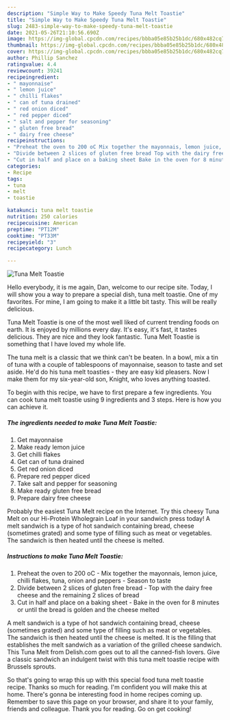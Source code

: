 ```yaml
---
description: "Simple Way to Make Speedy Tuna Melt Toastie"
title: "Simple Way to Make Speedy Tuna Melt Toastie"
slug: 2483-simple-way-to-make-speedy-tuna-melt-toastie
date: 2021-05-26T21:10:56.690Z
image: https://img-global.cpcdn.com/recipes/bbba05e85b25b1dc/680x482cq70/tuna-melt-toastie-recipe-main-photo.jpg
thumbnail: https://img-global.cpcdn.com/recipes/bbba05e85b25b1dc/680x482cq70/tuna-melt-toastie-recipe-main-photo.jpg
cover: https://img-global.cpcdn.com/recipes/bbba05e85b25b1dc/680x482cq70/tuna-melt-toastie-recipe-main-photo.jpg
author: Phillip Sanchez
ratingvalue: 4.4
reviewcount: 39241
recipeingredient:
- " mayonnaise"
- " lemon juice"
- " chilli flakes"
- " can of tuna drained"
- " red onion diced"
- " red pepper diced"
- " salt and pepper for seasoning"
- " gluten free bread"
- " dairy free cheese"
recipeinstructions:
- "Preheat the oven to 200 oC Mix together the mayonnais, lemon juice, chilli flakes, tuna, onion and peppers Season to taste"
- "Divide between 2 slices of gluten free bread Top with the dairy free cheese and the remaining 2 slices of bread"
- "Cut in half and place on a baking sheet Bake in the oven for 8 minutes or until the bread is golden and the cheese melted"
categories:
- Recipe
tags:
- tuna
- melt
- toastie

katakunci: tuna melt toastie 
nutrition: 250 calories
recipecuisine: American
preptime: "PT12M"
cooktime: "PT33M"
recipeyield: "3"
recipecategory: Lunch

---
```



![Tuna Melt Toastie](https://img-global.cpcdn.com/recipes/bbba05e85b25b1dc/680x482cq70/tuna-melt-toastie-recipe-main-photo.jpg)

Hello everybody, it is me again, Dan, welcome to our recipe site. Today, I will show you a way to prepare a special dish, tuna melt toastie. One of my favorites. For mine, I am going to make it a little bit tasty. This will be really delicious.

Tuna Melt Toastie is one of the most well liked of current trending foods on earth. It is enjoyed by millions every day. It's easy, it's fast, it tastes delicious. They are nice and they look fantastic. Tuna Melt Toastie is something that I have loved my whole life.

The tuna melt is a classic that we think can&#39;t be beaten. In a bowl, mix a tin of tuna with a couple of tablespoons of mayonnaise, season to taste and set aside. He&#39;d do his tuna melt toasties - they are easy kid pleasers. Now I make them for my six-year-old son, Knight, who loves anything toasted.


To begin with this recipe, we have to first prepare a few ingredients. You can cook tuna melt toastie using 9 ingredients and 3 steps. Here is how you can achieve it.

<!--inarticleads1-->

##### The ingredients needed to make Tuna Melt Toastie:

1. Get  mayonnaise
1. Make ready  lemon juice
1. Get  chilli flakes
1. Get  can of tuna drained
1. Get  red onion diced
1. Prepare  red pepper diced
1. Take  salt and pepper for seasoning
1. Make ready  gluten free bread
1. Prepare  dairy free cheese


Probably the easiest Tuna Melt recipe on the Internet. Try this cheesy Tuna Melt on our Hi-Protein Wholegrain Loaf in your sandwich press today! A melt sandwich is a type of hot sandwich containing bread, cheese (sometimes grated) and some type of filling such as meat or vegetables. The sandwich is then heated until the cheese is melted. 

<!--inarticleads2-->

##### Instructions to make Tuna Melt Toastie:

1. Preheat the oven to 200 oC - Mix together the mayonnais, lemon juice, chilli flakes, tuna, onion and peppers - Season to taste
1. Divide between 2 slices of gluten free bread - Top with the dairy free cheese and the remaining 2 slices of bread
1. Cut in half and place on a baking sheet - Bake in the oven for 8 minutes or until the bread is golden and the cheese melted


A melt sandwich is a type of hot sandwich containing bread, cheese (sometimes grated) and some type of filling such as meat or vegetables. The sandwich is then heated until the cheese is melted. It is the filling that establishes the melt sandwich as a variation of the grilled cheese sandwich. This Tuna Melt from Delish.com goes out to all the canned-fish lovers. Give a classic sandwich an indulgent twist with this tuna melt toastie recipe with Brussels sprouts. 

So that's going to wrap this up with this special food tuna melt toastie recipe. Thanks so much for reading. I'm confident you will make this at home. There's gonna be interesting food in home recipes coming up. Remember to save this page on your browser, and share it to your family, friends and colleague. Thank you for reading. Go on get cooking!
